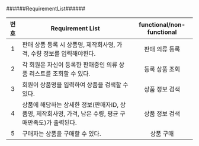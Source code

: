 ######RequirementList######

| 번호 | Requirement List | functional/non-functional |
|:---:|------------|:---:|
|1|판매 상품 등록 시 상품명, 제작회사명, 가격, 수량 정보를 입력해야한다.|판매 의류 등록|
|2|각 회원은 자신이 등록한 판매중인 의류 상품 리스트를 조회할 수 있다.|등록 상품 조회|
|3|회원이 상품명을 입력하여 상품을 검색할 수 있다.|상품 정보 검색|
|4|상품에 해당하는 상세한 정보(판매자ID, 상품명, 제작회사명, 가격, 남은 수량, 평균 구매만족도)가 출력된다.|상품 정보 검색|
|5|구매자는 상품을 구매할 수 있다.|상품 구매|